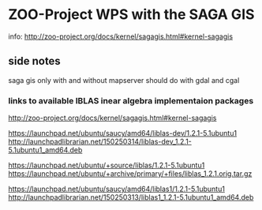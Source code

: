 # ZOO-Project WPS with the SAGA GIS

info: http://zoo-project.org/docs/kernel/sagagis.html#kernel-sagagis

## side notes

saga gis only
with and without mapserver
should do with gdal and cgal

### links to available lBLAS inear algebra implementaion packages

http://zoo-project.org/docs/kernel/sagagis.html#kernel-sagagis

https://launchpad.net/ubuntu/saucy/amd64/liblas-dev/1.2.1-5.1ubuntu1
http://launchpadlibrarian.net/150250314/liblas-dev_1.2.1-5.1ubuntu1_amd64.deb

https://launchpad.net/ubuntu/+source/liblas/1.2.1-5.1ubuntu1
https://launchpad.net/ubuntu/+archive/primary/+files/liblas_1.2.1.orig.tar.gz

https://launchpad.net/ubuntu/saucy/amd64/liblas1/1.2.1-5.1ubuntu1
http://launchpadlibrarian.net/150250313/liblas1_1.2.1-5.1ubuntu1_amd64.deb
